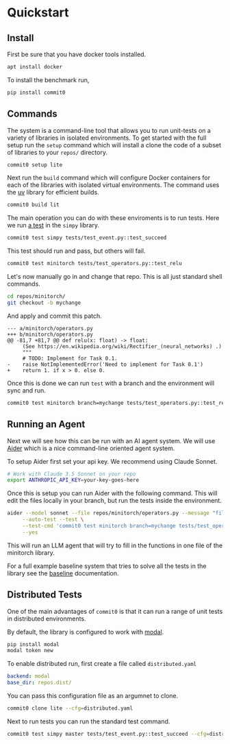 # Quickstart

## Install

First be sure that you have docker tools installed.

```bash
apt install docker
```

To install the benchmark run,

```bash
pip install commit0
```

## Commands

The system is a command-line tool that allows you to run unit-tests on a
variety of libraries in isolated environments. To get started with the full
setup run the `setup` command which will install a clone the code of a subset
of libraries to your `repos/` directory.

```bash
commit0 setup lite
```

Next run the `build` command which will configure Docker containers for
each of the libraries with isolated virtual environments. The command uses the
[uv](https://github.com/astral-sh/uv) library for efficient builds.

```bash
commit0 build lit
```

The main operation you can do with these enviroments is to run tests.
Here we run [a test](https://github.com/commit-0/simpy/blob/master/tests/test_event.py#L11) in the `simpy` library.

```bash
commit0 test simpy tests/test_event.py::test_succeed
```

This test should run and pass, but others will fail.

```bash
commit0 test minitorch tests/test_operators.py::test_relu
```

Let's now manually go in and change that repo.
This is all just standard shell commands.

```bash
cd repos/minitorch/
git checkout -b mychange
```

And apply and commit this patch.

```
--- a/minitorch/operators.py
+++ b/minitorch/operators.py
@@ -81,7 +81,7 @@ def relu(x: float) -> float:
     (See https://en.wikipedia.org/wiki/Rectifier_(neural_networks) .)
     """
     # TODO: Implement for Task 0.1.
-    raise NotImplementedError('Need to implement for Task 0.1')
+    return 1. if x > 0. else 0.
```

Once this is done we can run `test` with
a branch and the environment will sync and run.

```bash
commit0 test minitorch branch=mychange tests/test_operators.py::test_relu
```

## Running an Agent

Next we will see how this can be run with an AI agent system.
We will use [Aider](https://aider.chat/) which is a nice
command-line oriented agent system.

To setup Aider first set your api key.
We recommend using Claude Sonnet.

```bash
# Work with Claude 3.5 Sonnet on your repo
export ANTHROPIC_API_KEY=your-key-goes-here
```

Once this is setup you can run Aider with the following command.
This will edit the files locally in your branch, but
run the tests inside the environment.

```bash
aider --model sonnet --file repos/minitorch/operators.py --message "fill in" \
     --auto-test --test \
     --test-cmd 'commit0 test minitorch branch=mychange tests/test_operators.py::test_relu' \
     --yes
```

This will run an LLM agent that will try to fill in the
functions in one file of the minitorch library.

For a full example baseline system that tries to solve
all the tests in the library see the [baseline](baseline) documentation.


## Distributed Tests

One of the main advantages of `commit0` is that it can run
a range of unit tests in distributed environments.

By default, the library is configured to work with [modal](https://modal.com/).

```bash
pip install modal
modal token new
```

To enable distributed run, first
create a file called `distributed.yaml`

```yaml
backend: modal
base_dir: repos.dist/
```

You can pass this configuration file as an argumnet to clone.

```bash
commit0 clone lite --cfg=distributed.yaml
```

Next to run tests you can run the standard test command.

```bash
commit0 test simpy master tests/test_event.py::test_succeed --cfg=distributed.yaml
```
